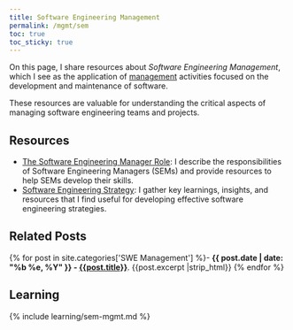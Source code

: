 ```yaml
---
title: Software Engineering Management
permalink: /mgmt/sem
toc: true
toc_sticky: true
---
```


On this page, I share resources about *Software Engineering Management*, which I see as the application of [management](/mgmt) activities focused on the development and maintenance of software.

These resources are valuable for understanding the critical aspects of managing software engineering teams and projects.

## Resources

- [The Software Engineering Manager Role](/mgmt/sem/sem-role): I describe the responsibilities of Software Engineering Managers (SEMs) and provide resources to help SEMs develop their skills.
- [Software Engineering Strategy](/mgmt/sem/swe-strategy): I gather key learnings, insights, and resources that I find useful for developing effective software engineering strategies.

## Related Posts

{% for post in site.categories['SWE Management'] %}- <b>{{ post.date | date: "%b %e, %Y" }} - <a href="{{ site.baseurl }}{{ post.url }}">{{post.title}}</a></b>. {{post.excerpt |strip_html}}
{% endfor %}

## Learning

{% include learning/sem-mgmt.md %}